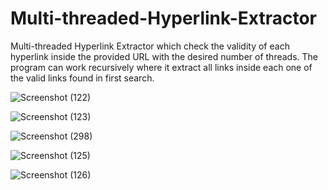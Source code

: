 # Multi-threaded-Hyperlink-Extractor
Multi-threaded Hyperlink Extractor which check the validity of each hyperlink inside the provided URL with the desired number of threads.
The program can work recursively where it extract all links inside each one of the valid links found in first search.

![Screenshot (122)](https://user-images.githubusercontent.com/41492875/132783230-aadad71d-9ab1-432a-9193-089062058fcf.png)

![Screenshot (123)](https://user-images.githubusercontent.com/41492875/132783310-8e525244-5a73-4676-a1b5-bb9b05d0640b.png)

![Screenshot (298)](https://user-images.githubusercontent.com/41492875/132783356-6b49452d-706b-4011-870a-943a746b4262.png)

![Screenshot (125)](https://user-images.githubusercontent.com/41492875/132783379-7a8b79ef-58ac-4c94-84fb-1ebfa123b55f.png)

![Screenshot (126)](https://user-images.githubusercontent.com/41492875/132783265-74e768b8-477d-4114-b5de-6d8cf6e31983.png)
